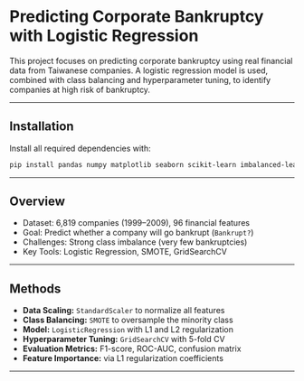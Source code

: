 # Predicting Corporate Bankruptcy with Logistic Regression

This project focuses on predicting corporate bankruptcy using real financial data from Taiwanese companies. A logistic regression model is used, combined with class balancing and hyperparameter tuning, to identify companies at high risk of bankruptcy.

---

## Installation

Install all required dependencies with:

```bash
pip install pandas numpy matplotlib seaborn scikit-learn imbalanced-learn
```

---

## Overview

- Dataset: 6,819 companies (1999–2009), 96 financial features  
- Goal: Predict whether a company will go bankrupt (`Bankrupt?`)
- Challenges: Strong class imbalance (very few bankruptcies)
- Key Tools: Logistic Regression, SMOTE, GridSearchCV

---

## Methods

- **Data Scaling:** `StandardScaler` to normalize all features
- **Class Balancing:** `SMOTE` to oversample the minority class
- **Model:** `LogisticRegression` with L1 and L2 regularization
- **Hyperparameter Tuning:** `GridSearchCV` with 5-fold CV  
- **Evaluation Metrics:** F1-score, ROC-AUC, confusion matrix
- **Feature Importance:** via L1 regularization coefficients

---